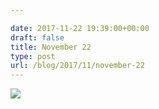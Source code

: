 ```yaml
---

date: 2017-11-22 19:39:00+00:00
draft: false
title: November 22
type: post
url: /blog/2017/11/november-22
---
```




  
![](/images/2017-11-22-201711november-22/IMG_2859.jpg)

  


